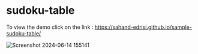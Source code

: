 # sudoku-table

To view the demo click on the link : https://sahand-edrisi.github.io/sample-sudoku-table/

![Screenshot 2024-06-14 155141](https://github.com/Sahand-Edrisi/sample-sudoku-table/assets/107874587/b740bbc7-4183-4b19-9d13-802212a8f325)
